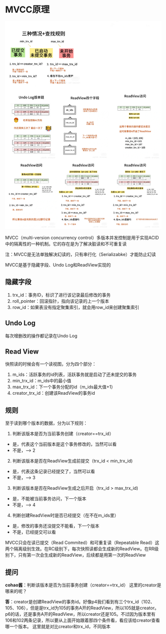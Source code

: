 # MVCC原理

![MVCC](../Assets/Database/MVCC.JPG)

MVCC（multi-version concurrency control）多版本并发控制是用于实现ACID中的隔离性的一种机制。它的存在是为了解决脏读和不可重复读
	
注：MVCC是无法单独解决幻读的，只有串行化（Serializabke）才能防止幻读
	
MVCC是基于隐藏字段、Undo Log和ReadView实现的
	
## 隐藏字段
1. trx_id：事务ID，标识了进行该记录最后修改的事务
2. roll_pointer：回滚指针，指向该记录的上一个版本
3. row_id：如果表没有指定聚集索引，就会用row_id来创建聚集索引
	
## Undo Log
每次增删改的操作都记录在Undo Log
	
## Read View
快照读的时候会有一个读视图，分为四个部分：
1. m_ids：活跃事务的id列表，活跃事务就是启动了还未提交的事务
2. min_trx_id：m_ids中的最小值
3. max_trx_id：下一个事务分配的id（m_ids最大值+1）
4. creator_trx_id：创建该ReadView的事务id

## 规则
至于读到哪个版本的数据，分为以下规则：
1. 判断该版本是否为当前事务创建（creator==trx_id）
- 是，代表这个当前版本是这个事务修改的，当然可以看
- 不是，—> 2
	
2. 判断该版本是否在ReadView生成前提交（trx_id < min_trx_id)
- 是，代表这条记录已经提交了，当然可以看
- 不是，—> 3
	
3. 判断该版本是否在ReadView生成之后开启（trx_id > max_trx_id)
- 是，不能被当前事务访问，下一个版本
- 不是，—> 4
	
4. 判断创建ReadView时是否已经提交（在不在m_ids里）
- 是，修改的事务还没提交不能看，下一个版本
- 不是，已经提交可以看
	
MVCC只会在读已提交（Read Commited）和可重复读（Repeatable Read）这两个隔离级别生效。在RC级别下，每次快照读都会生成新的ReadView。在RR级别下，只有第一次会生成新的ReadView，后续都是用第一次的ReadView

## 提问
**cohao酱**：判断该版本是否为当前事务创建（creator==trx_id） 这里的creator是哪来的呢？

**答**：creator是创建ReadView的事务id。好像p4我们看到有三个trx_id（102、105、106），但是是trx_id为105的事务A开的ReadView，所以105就是creator。
p6的话，还是事务A开的ReadView，所以creator还是105。不过因为版本里有106和102两条记录，所以要从上面开始跟着那四个条件看，看应该给creator查看哪一个版本。
这里就是对比creator和trx_id，不同版本
